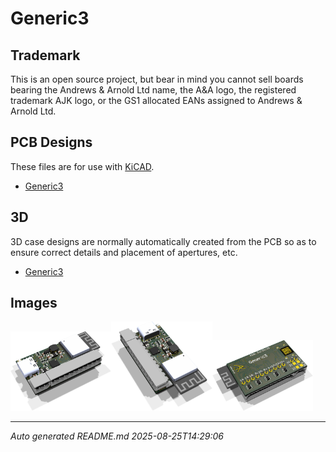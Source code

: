 # Generic3

## Trademark

This is an open source project, but bear in mind you cannot sell boards bearing the Andrews & Arnold Ltd name, the A&A logo, the registered trademark AJK logo, or the GS1 allocated EANs assigned to Andrews & Arnold Ltd.

## PCB Designs

These files are for use with [KiCAD](https://www.kicad.org).

- [Generic3](Generic3.kicad_pro)
## 3D

3D case designs are normally automatically created from the PCB so as to ensure correct details and placement of apertures, etc.

- [Generic3](Generic3.stl)

## Images

<img src='Generic3.png' width=32%><img src='Generic3-90.png' width=32%><img src='Generic3-bottom.png' width=32%>

---

*Auto generated README.md 2025-08-25T14:29:06*
